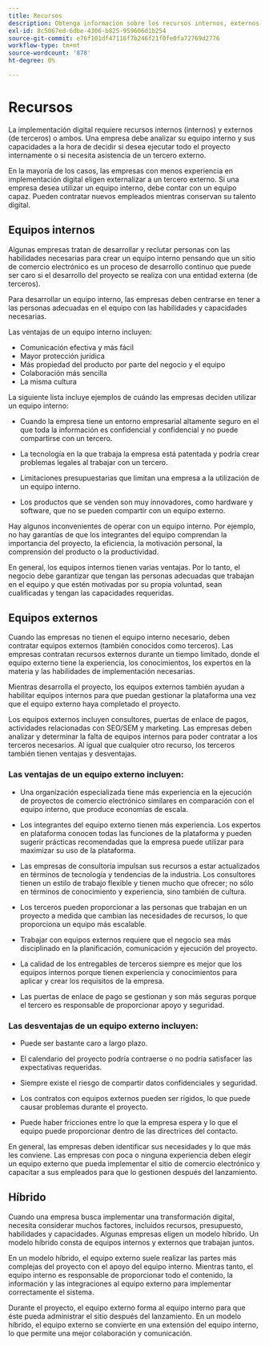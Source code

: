 ```yaml
---
title: Recursos
description: Obtenga información sobre los recursos internos, externos e híbridos que pueden ayudar a los equipos de comercio electrónico.
exl-id: 8c5067ed-6dbe-4306-b825-959606d1b254
source-git-commit: e76f101df47116f7b246f21f0fe0fa72769d2776
workflow-type: tm+mt
source-wordcount: '878'
ht-degree: 0%

---
```


# Recursos

La implementación digital requiere recursos internos (internos) y externos (de terceros) o ambos. Una empresa debe analizar su equipo interno y sus capacidades a la hora de decidir si desea ejecutar todo el proyecto internamente o si necesita asistencia de un tercero externo.

En la mayoría de los casos, las empresas con menos experiencia en implementación digital eligen externalizar a un tercero externo. Si una empresa desea utilizar un equipo interno, debe contar con un equipo capaz. Pueden contratar nuevos empleados mientras conservan su talento digital.

## Equipos internos

Algunas empresas tratan de desarrollar y reclutar personas con las habilidades necesarias para crear un equipo interno pensando que un sitio de comercio electrónico es un proceso de desarrollo continuo que puede ser caro si el desarrollo del proyecto se realiza con una entidad externa (de terceros).

Para desarrollar un equipo interno, las empresas deben centrarse en tener a las personas adecuadas en el equipo con las habilidades y capacidades necesarias.

Las ventajas de un equipo interno incluyen:

- Comunicación efectiva y más fácil
- Mayor protección jurídica
- Más propiedad del producto por parte del negocio y el equipo
- Colaboración más sencilla
- La misma cultura

La siguiente lista incluye ejemplos de cuándo las empresas deciden utilizar un equipo interno:

- Cuando la empresa tiene un entorno empresarial altamente seguro en el que toda la información es confidencial y confidencial y no puede compartirse con un tercero.

- La tecnología en la que trabaja la empresa está patentada y podría crear problemas legales al trabajar con un tercero.

- Limitaciones presupuestarias que limitan una empresa a la utilización de un equipo interno.

- Los productos que se venden son muy innovadores, como hardware y software, que no se pueden compartir con un equipo externo.

Hay algunos inconvenientes de operar con un equipo interno. Por ejemplo, no hay garantías de que los integrantes del equipo comprendan la importancia del proyecto, la eficiencia, la motivación personal, la comprensión del producto o la productividad.

En general, los equipos internos tienen varias ventajas. Por lo tanto, el negocio debe garantizar que tengan las personas adecuadas que trabajan en el equipo y que estén motivadas por su propia voluntad, sean cualificadas y tengan las capacidades requeridas.

## Equipos externos

Cuando las empresas no tienen el equipo interno necesario, deben contratar equipos externos (también conocidos como terceros). Las empresas contratan recursos externos durante un tiempo limitado, donde el equipo externo tiene la experiencia, los conocimientos, los expertos en la materia y las habilidades de implementación necesarias.

Mientras desarrolla el proyecto, los equipos externos también ayudan a habilitar equipos internos para que puedan gestionar la plataforma una vez que el equipo externo haya completado el proyecto.

Los equipos externos incluyen consultores, puertas de enlace de pagos, actividades relacionadas con SEO/SEM y marketing. Las empresas deben analizar y determinar la falta de equipos internos para poder contratar a los terceros necesarios. Al igual que cualquier otro recurso, los terceros también tienen ventajas y desventajas.

### Las ventajas de un equipo externo incluyen:

- Una organización especializada tiene más experiencia en la ejecución de proyectos de comercio electrónico similares en comparación con el equipo interno, que produce economías de escala.

- Los integrantes del equipo externo tienen más experiencia. Los expertos en plataforma conocen todas las funciones de la plataforma y pueden sugerir prácticas recomendadas que la empresa puede utilizar para maximizar su uso de la plataforma.

- Las empresas de consultoría impulsan sus recursos a estar actualizados en términos de tecnología y tendencias de la industria. Los consultores tienen un estilo de trabajo flexible y tienen mucho que ofrecer; no sólo en términos de conocimiento y experiencia, sino también de cultura.

- Los terceros pueden proporcionar a las personas que trabajan en un proyecto a medida que cambian las necesidades de recursos, lo que proporciona un equipo más escalable.

- Trabajar con equipos externos requiere que el negocio sea más disciplinado en la planificación, comunicación y ejecución del proyecto.

- La calidad de los entregables de terceros siempre es mejor que los equipos internos porque tienen experiencia y conocimientos para aplicar y crear los requisitos de la empresa.

- Las puertas de enlace de pago se gestionan y son más seguras porque el tercero es responsable de proporcionar apoyo y seguridad.

### Las desventajas de un equipo externo incluyen:

- Puede ser bastante caro a largo plazo.

- El calendario del proyecto podría contraerse o no podría satisfacer las expectativas requeridas.

- Siempre existe el riesgo de compartir datos confidenciales y seguridad.

- Los contratos con equipos externos pueden ser rígidos, lo que puede causar problemas durante el proyecto.

- Puede haber fricciones entre lo que la empresa espera y lo que el equipo puede proporcionar dentro de las directrices del contacto.

En general, las empresas deben identificar sus necesidades y lo que más les conviene. Las empresas con poca o ninguna experiencia deben elegir un equipo externo que pueda implementar el sitio de comercio electrónico y capacitar a sus empleados para que lo gestionen después del lanzamiento.

## Híbrido

Cuando una empresa busca implementar una transformación digital, necesita considerar muchos factores, incluidos recursos, presupuesto, habilidades y capacidades. Algunas empresas eligen un modelo híbrido. Un modelo híbrido consta de equipos internos y externos que trabajan juntos.

En un modelo híbrido, el equipo externo suele realizar las partes más complejas del proyecto con el apoyo del equipo interno. Mientras tanto, el equipo interno es responsable de proporcionar todo el contenido, la información y las integraciones al equipo externo para implementar correctamente el sistema.

Durante el proyecto, el equipo externo forma al equipo interno para que éste pueda administrar el sitio después del lanzamiento. En un modelo híbrido, el equipo externo se convierte en una extensión del equipo interno, lo que permite una mejor colaboración y comunicación.

